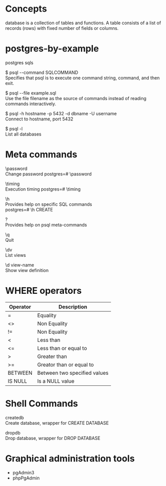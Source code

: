 # Concepts

database is a collection of tables and functions. A table consists of 
a list of records (rows) with fixed number of fields or columns.

# postgres-by-example
postgres sqls

$ psql --command  SQLCOMMAND  
Specifies that psql is to execute one command string, command, and then exit.

$ psql --file example.sql  
Use the file filename as the source of commands instead of reading commands interactively.

$ psql -h hostname -p 5432 -d dbname -U username  
  Connect to hostname, port 5432

$ psql -l  
  List all databases

# Meta commands

\password  
  Change password
  postgres=# \password  

\timing  
  Execution timing
  postgres=# \timing  

\h  
  Provides help on specific SQL commands  
  postgres=# \h CREATE

\?  
  Provides help on psql meta-commands

\q  
  Quit

\dv  
  List views

\d view-name  
  Show view definition

# WHERE operators

| Operator | Description                  |
|----------|------------------------------|
| =        | Equality                     |
| <>       | Non Equality                 |
| !=       | Non Equality                 |
| <        | Less than                    |
| <=       | Less than or equal to        |
| >        | Greater than                 |
| >=       | Greator than or equal to     |
| BETWEEN  | Between two specified values |
| IS NULL  | Is a NULL value              |

# Shell Commands

createdb  
  Create database, wrapper for CREATE DATABASE  

dropdb  
  Drop database, wrapper for DROP DATABASE  

# Graphical administration tools

- pgAdmin3
- phpPgAdmin
